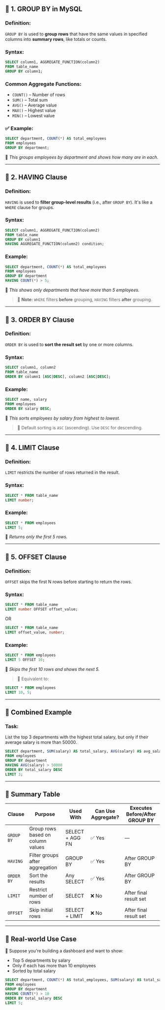## 🔹 1. GROUP BY in MySQL

###  Definition:

`GROUP BY` is used to **group rows** that have the same values in specified columns into **summary rows**, like totals or counts.

###  Syntax:

```sql
SELECT column1, AGGREGATE_FUNCTION(column2)
FROM table_name
GROUP BY column1;
```

###  Common Aggregate Functions:

* `COUNT()` – Number of rows
* `SUM()` – Total sum
* `AVG()` – Average value
* `MAX()` – Highest value
* `MIN()` – Lowest value

### ✅ Example:

```sql
SELECT department, COUNT(*) AS total_employees
FROM employees
GROUP BY department;
```

🔹 *This groups employees by department and shows how many are in each.*

---

## 🔹 2. HAVING Clause

###  Definition:

`HAVING` is used to **filter group-level results** (i.e., after `GROUP BY`). It's like a `WHERE` clause for groups.

###  Syntax:

```sql
SELECT column1, AGGREGATE_FUNCTION(column2)
FROM table_name
GROUP BY column1
HAVING AGGREGATE_FUNCTION(column2) condition;
```

###  Example:

```sql
SELECT department, COUNT(*) AS total_employees
FROM employees
GROUP BY department
HAVING COUNT(*) > 5;
```

🔹 *This shows only departments that have more than 5 employees.*

> 🔸 **Note:** `WHERE` filters **before** grouping, `HAVING` filters **after** grouping.

---

## 🔹 3. ORDER BY Clause

###  Definition:

`ORDER BY` is used to **sort the result set** by one or more columns.

###  Syntax:

```sql
SELECT column1, column2
FROM table_name
ORDER BY column1 [ASC|DESC], column2 [ASC|DESC];
```

###  Example:

```sql
SELECT name, salary
FROM employees
ORDER BY salary DESC;
```

🔹 *This sorts employees by salary from highest to lowest.*

> 🔸 Default sorting is `ASC` (ascending). Use `DESC` for descending.

---

## 🔹 4. LIMIT Clause

###  Definition:

`LIMIT` restricts the number of rows returned in the result.

###  Syntax:

```sql
SELECT * FROM table_name
LIMIT number;
```

###  Example:

```sql
SELECT * FROM employees
LIMIT 5;
```

🔹 *Returns only the first 5 rows.*

---

## 🔹 5. OFFSET Clause

###  Definition:

`OFFSET` skips the first N rows before starting to return the rows.

###  Syntax:

```sql
SELECT * FROM table_name
LIMIT number OFFSET offset_value;
```

OR

```sql
SELECT * FROM table_name
LIMIT offset_value, number;
```

###  Example:

```sql
SELECT * FROM employees
LIMIT 5 OFFSET 10;
```

🔹 *Skips the first 10 rows and shows the next 5.*

> 🔸 Equivalent to:

```sql
SELECT * FROM employees
LIMIT 10, 5;
```

---

## 🔹 Combined Example

###  Task:

List the top 3 departments with the highest total salary, but only if their average salary is more than 50000.

```sql
SELECT department, SUM(salary) AS total_salary, AVG(salary) AS avg_salary
FROM employees
GROUP BY department
HAVING AVG(salary) > 50000
ORDER BY total_salary DESC
LIMIT 3;
```

---

## 🔹 Summary Table

| Clause     | Purpose                           | Used With       | Can Use Aggregate? | Executes Before/After GROUP BY |
| ---------- | --------------------------------- | --------------- | ------------------ | ------------------------------ |
| `GROUP BY` | Group rows based on column values | SELECT + AGG FN | ✅ Yes              | —                              |
| `HAVING`   | Filter groups after aggregation   | GROUP BY        | ✅ Yes              | After GROUP BY                 |
| `ORDER BY` | Sort the results                  | Any SELECT      | ✅ Yes              | After GROUP BY                 |
| `LIMIT`    | Restrict number of rows           | SELECT          | ❌ No               | After final result set         |
| `OFFSET`   | Skip initial rows                 | SELECT + LIMIT  | ❌ No               | After final result set         |

---

## 🔹 Real-world Use Case

🔸 Suppose you're building a dashboard and want to show:

* Top 5 departments by salary
* Only if each has more than 10 employees
* Sorted by total salary

```sql
SELECT department, COUNT(*) AS total_employees, SUM(salary) AS total_salary
FROM employees
GROUP BY department
HAVING COUNT(*) > 10
ORDER BY total_salary DESC
LIMIT 5;
```


